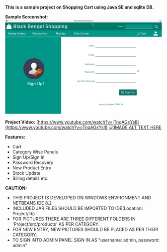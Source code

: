 **This is a sample project on Shopping Cart using Java SE and sqlite DB.** 

**Sample Screenshot:**
![Sample](SampleSignUp.png)

**Project Video:**
[https://www.youtube.com/watch?v=jTnqAGxYsII](https://www.youtube.com/watch?v=jTnqAGxYsII)
[![IMAGE ALT TEXT HERE](https://img.youtube.com/vi/jTnqAGxYsII/0.jpg)](https://www.youtube.com/watch?v=jTnqAGxYsII)

**Features:**

- Cart  
-   Category Wise Panels  
-   Sign Up/Sign In   
-   Password Recovery 
-   New Product Entry   
-   Stock Update   
-   Billing details etc.

**CAUTION:**
- THIS PROJECT IS DEVELOPED ON WINDOWS ENVIRONMENT AND NETBEANS IDE 8.2 
- INCLUDED JAR FILES SHOULD BE IMPORTED TO IDE(Location: Project/lib)
- FOR PICTURES THERE ARE THREE DIFFERENT FOLDERS IN 'Project/src/products' AS PER CATEGORY. 
- FOR NEW ENTRY, NEW PICTURES SHOULD   BE PLACED AS PER THEIR CATEGORY.
- TO SIGN INTO ADMIN PANEL SIGN IN AS "username: admin, password: admin"
